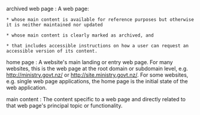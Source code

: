 
archived web page
: A web page:

	* whose main content is available for reference purposes but otherwise it is neither maintained nor updated
	
	* whose main content is clearly marked as archived, and
	
	* that includes accessible instructions on how a user can request an accessible version of its content.

home page
: A website's main landing or entry web page. For many websites, this is the web page at the root domain or subdomain level, e.g. http://ministry.govt.nz/ or http://site.ministry.govt.nz/. For some websites, e.g. single web page applications, the home page is the initial state of the web application.

main content
: The content specific to a web page and directly related to that web page's principal topic or functionality.